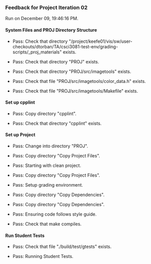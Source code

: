 ### Feedback for Project Iteration 02

Run on December 09, 19:46:16 PM.


#### System Files and PROJ Directory Structure

+ Pass: Check that directory "/project/keefe01/vis/sw/user-checkouts/dtorban/TA/csci3081-test-env/grading-scripts/_proj_materials" exists.

+ Pass: Check that directory "PROJ" exists.

+ Pass: Check that directory "PROJ/src/imagetools" exists.

+ Pass: Check that file "PROJ/src/imagetools/color_data.h" exists.

+ Pass: Check that file "PROJ/src/imagetools/Makefile" exists.


#### Set up cpplint

+ Pass: Copy directory "cpplint".



+ Pass: Check that directory "cpplint" exists.


#### Set up Project

+ Pass: Change into directory "PROJ".

+ Pass: Copy directory "Copy Project Files".



+ Pass: Starting with clean project.



+ Pass: Copy directory "Copy Project Files".



+ Pass: Setup grading environment.



+ Pass: Copy directory "Copy Dependencies".



+ Pass: Copy directory "Copy Dependencies".



+ Pass: Ensuring code follows style guide.



+ Pass: Check that make compiles.




#### Run Student Tests

+ Pass: Check that file "./build/test/gtests" exists.

+ Pass: Running Student Tests.



